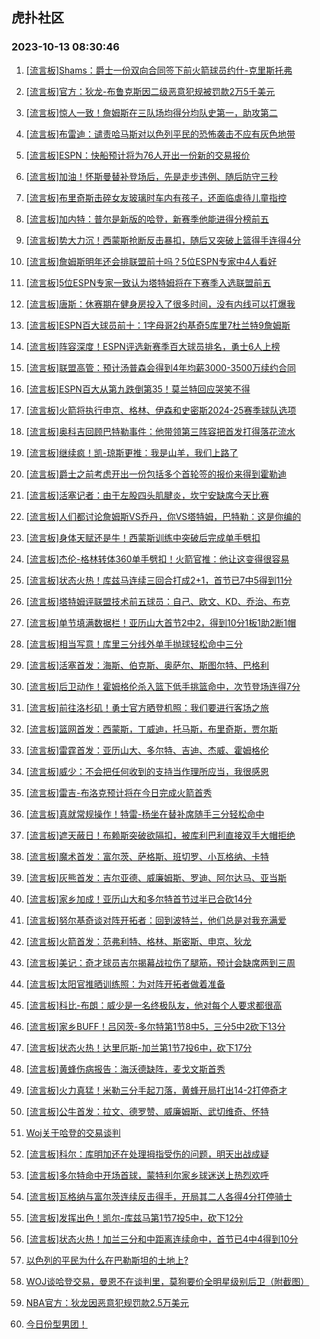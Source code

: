 ## 虎扑社区 
### 2023-10-13 08:30:46

1. [[流言板]Shams：爵士一份双向合同签下前火箭球员约什-克里斯托弗](https://bbs.hupu.com/62452518.html)

2. [[流言板]官方：狄龙-布鲁克斯因二级恶意犯规被罚款2万5千美元](https://bbs.hupu.com/62452006.html)

3. [[流言板]惊人一致！詹姆斯在三队场均得分均队史第一，助攻第二](https://bbs.hupu.com/62452183.html)

4. [[流言板]布雷迪：谴责哈马斯对以色列平民的恐怖袭击不应有灰色地带](https://bbs.hupu.com/62452017.html)

5. [[流言板]ESPN：快船预计将为76人开出一份新的交易报价](https://bbs.hupu.com/62452735.html)

6. [[流言板]加油！怀斯曼替补登场后，先是走步违例、随后防守三秒](https://bbs.hupu.com/62452533.html)

7. [[流言板]布里奇斯击碎女友玻璃时车内有孩子，还面临虐待儿童指控](https://bbs.hupu.com/62450847.html)

8. [[流言板]加内特：普尔是新版的哈登，新赛季他能进得分榜前五](https://bbs.hupu.com/62449738.html)

9. [[流言板]势大力沉！西蒙斯抢断反击暴扣，随后又突破上篮得手连得4分](https://bbs.hupu.com/62452786.html)

10. [[流言板]詹姆斯明年还会排联盟前十吗？5位ESPN专家中4人看好](https://bbs.hupu.com/62449423.html)

11. [[流言板]5位ESPN专家一致认为塔特姆将在下赛季入选联盟前五](https://bbs.hupu.com/62449135.html)

12. [[流言板]唐斯：休赛期在健身房投入了很多时间，没有内线可以打爆我](https://bbs.hupu.com/62452501.html)

13. [[流言板]ESPN百大球员前十：1字母哥2约基奇5库里7杜兰特9詹姆斯](https://bbs.hupu.com/62447885.html)

14. [[流言板]阵容深度！ESPN评选新赛季百大球员排名，勇士6人上榜](https://bbs.hupu.com/62447689.html)

15. [[流言板]联盟高管：预计汤普森会得到4年均薪3000-3500万续约合同](https://bbs.hupu.com/62451897.html)

16. [[流言板]ESPN百大从第九跌倒第35！莫兰特回应哭笑不得](https://bbs.hupu.com/62452133.html)

17. [[流言板]火箭将执行申京、格林、伊森和史密斯2024-25赛季球队选项](https://bbs.hupu.com/62452329.html)

18. [[流言板]奥科吉回顾巴特勒事件：他带领第三阵容把首发打得落花流水](https://bbs.hupu.com/62451324.html)

19. [[流言板]继续疯！凯-琼斯更推：我是山羊，我们上路了](https://bbs.hupu.com/62452175.html)

20. [[流言板]爵士之前考虑开出一份包括多个首轮签的报价来得到霍勒迪](https://bbs.hupu.com/62452553.html)

21. [[流言板]活塞记者：由于左股四头肌腱炎，坎宁安缺席今天比赛](https://bbs.hupu.com/62452150.html)

22. [[流言板]人们都讨论詹姆斯VS乔丹，你VS塔特姆，巴特勒：这是你编的](https://bbs.hupu.com/62450776.html)

23. [[流言板]身体天赋还是牛！西蒙斯训练中突破后完成单手劈扣](https://bbs.hupu.com/62452230.html)

24. [[流言板]杰伦-格林转体360单手劈扣！火箭官推：他让这变得很容易](https://bbs.hupu.com/62452677.html)

25. [[流言板]状态火热！库兹马连续三回合打成2+1，首节已7中5得到11分](https://bbs.hupu.com/62452546.html)

26. [[流言板]塔特姆评联盟技术前五球员：自己、欧文、KD、乔治、布克](https://bbs.hupu.com/62445789.html)

27. [[流言板]单节填满数据栏！亚历山大首节2中2，得到10分1板1助2断1帽](https://bbs.hupu.com/62452685.html)

28. [[流言板]相当写意！库里三分线外单手抛球轻松命中三分](https://bbs.hupu.com/62452210.html)

29. [[流言板]活塞首发：海斯、伯克斯、奥萨尔、斯图尔特、巴格利](https://bbs.hupu.com/62452157.html)

30. [[流言板]后卫动作！霍姆格伦杀入篮下低手挑篮命中，次节登场连得7分](https://bbs.hupu.com/62452766.html)

31. [[流言板]前往洛杉矶！勇士官方晒登机照：我们要进行客场之旅](https://bbs.hupu.com/62452451.html)

32. [[流言板]篮网首发：西蒙斯，丁威迪，托马斯，布里奇斯，贾尔斯](https://bbs.hupu.com/62452306.html)

33. [[流言板]雷霆首发：亚历山大、多尔特、吉迪、杰威、霍姆格伦](https://bbs.hupu.com/62452169.html)

34. [[流言板]威少：不会把任何收到的支持当作理所应当，我很感恩](https://bbs.hupu.com/62451407.html)

35. [[流言板]雷吉-布洛克预计将在今日完成火箭首秀](https://bbs.hupu.com/62452466.html)

36. [[流言板]真就常规操作！特雷-杨坐在替补席随手三分轻松命中](https://bbs.hupu.com/62452354.html)

37. [[流言板]遮天蔽日！布赖斯突破欲隔扣，被库利巴利直接双手大帽拒绝](https://bbs.hupu.com/62452614.html)

38. [[流言板]魔术首发：富尔茨、萨格斯、班切罗、小瓦格纳、卡特](https://bbs.hupu.com/62452020.html)

39. [[流言板]灰熊首发：吉尔亚德、威廉姆斯、罗迪、阿尔达马、亚当斯](https://bbs.hupu.com/62452334.html)

40. [[流言板]家乡加成！亚历山大和多尔特首节过半已合砍14分](https://bbs.hupu.com/62452443.html)

41. [[流言板]努尔基奇谈对阵开拓者：回到波特兰，他们总是对我充满爱](https://bbs.hupu.com/62452696.html)

42. [[流言板]火箭首发：范弗利特、格林、斯密斯、申京、狄龙](https://bbs.hupu.com/62452297.html)

43. [[流言板]美记：奇才球员吉尔揭幕战拉伤了腿筋，预计会缺席两到三周](https://bbs.hupu.com/62452114.html)

44. [[流言板]太阳官推晒训练照：为对阵开拓者做着准备](https://bbs.hupu.com/62452198.html)

45. [[流言板]科比-布朗：威少是一名终极队友，他对每个人要求都很高](https://bbs.hupu.com/62452872.html)

46. [[流言板]家乡BUFF！吕冈茨-多尔特第1节8中5，三分5中2砍下13分](https://bbs.hupu.com/62452698.html)

47. [[流言板]状态火热！达里厄斯-加兰第1节7投6中，砍下17分](https://bbs.hupu.com/62452686.html)

48. [[流言板]黄蜂伤病报告：海沃德缺阵，麦戈文斯首秀](https://bbs.hupu.com/62452237.html)

49. [[流言板]火力真猛！米勒三分手起刀落，黄蜂开局打出14-2打停奇才](https://bbs.hupu.com/62452407.html)

50. [[流言板]公牛首发：拉文、德罗赞、威廉姆斯、武切维奇、怀特](https://bbs.hupu.com/62452582.html)

51. [Woj关于哈登的交易谈判](https://bbs.hupu.com/62452111.html)

52. [[流言板]科尔：库明加还在处理拇指受伤的问题，明天出战成疑](https://bbs.hupu.com/62452254.html)

53. [[流言板]多尔特命中开场首球，蒙特利尔家乡球迷送上热烈欢呼](https://bbs.hupu.com/62452382.html)

54. [[流言板]瓦格纳与富尔茨连续反击得手，开局其二人各得4分打停骑士](https://bbs.hupu.com/62452425.html)

55. [[流言板]发挥出色！凯尔-库兹马第1节7投5中，砍下12分](https://bbs.hupu.com/62452651.html)

56. [[流言板]状态火热！加兰三分和中距离连续命中，首节已4中4得到10分](https://bbs.hupu.com/62452474.html)

57. [以色列的平民为什么在巴勒斯坦的土地上?](https://bbs.hupu.com/62452222.html)

58. [WOJ谈哈登交易，曼恩不在谈判里，莫狗要价全明星级别后卫（附截图）](https://bbs.hupu.com/62452300.html)

59. [NBA官方：狄龙因恶意犯规罚款2.5万美元](https://bbs.hupu.com/62452001.html)

60. [今日份型男团！](https://bbs.hupu.com/62452151.html)

